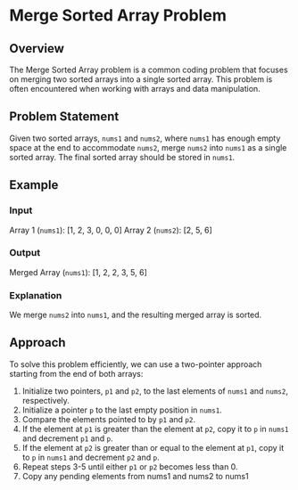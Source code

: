 # Merge Sorted Array Problem

## Overview
The Merge Sorted Array problem is a common coding problem that focuses on merging two sorted arrays into a single sorted array. This problem is often encountered when working with arrays and data manipulation.

## Problem Statement
Given two sorted arrays, `nums1` and `nums2`, where `nums1` has enough empty space at the end to accommodate `nums2`, merge `nums2` into `nums1` as a single sorted array. The final sorted array should be stored in `nums1`.

## Example
### Input
Array 1 (`nums1`): [1, 2, 3, 0, 0, 0]
Array 2 (`nums2`): [2, 5, 6]

### Output
Merged Array (`nums1`): [1, 2, 2, 3, 5, 6]

### Explanation
We merge `nums2` into `nums1`, and the resulting merged array is sorted.

## Approach
To solve this problem efficiently, we can use a two-pointer approach starting from the end of both arrays:
1. Initialize two pointers, `p1` and `p2`, to the last elements of `nums1` and `nums2`, respectively.
2. Initialize a pointer `p` to the last empty position in `nums1`.
3. Compare the elements pointed to by `p1` and `p2`.
4. If the element at `p1` is greater than the element at `p2`, copy it to `p` in `nums1` and decrement `p1` and `p`.
5. If the element at `p2` is greater than or equal to the element at `p1`, copy it to `p` in `nums1` and decrement `p2` and `p`.
6. Repeat steps 3-5 until either `p1` or `p2` becomes less than 0.
7. Copy any pending elements from nums1 and nums2 to nums1